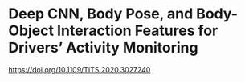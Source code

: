 # Deep CNN, Body Pose, and Body-Object Interaction Features for Drivers’ Activity Monitoring

https://doi.org/10.1109/TITS.2020.3027240

